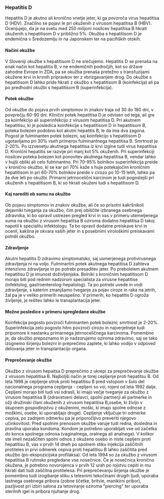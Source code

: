 ### Hepatitis D

Hepatitis D je akutno ali kronično vnetje jeter, ki ga povzroča virus hepatitisa D (HDV). Značilno se pojavi le pri okuženih z virusom hepatitisa B (HBV). Ocenjujejo, da je na svetu med 250 milijoni nosilcev hepatitisa B hkrati okuženih s hepatitisom D v približno 5%. Okužba s hepatitisom D je endemična v Sredozemlju in na Japonskem ter na pacifiških otokih.

#### Načini okužbe
V Sloveniji okužbe s hepatitisom D ne srečujemo. Hepatitis D se prenaša na enak način kot hepatitis B, v ne endemičnih področjih, kot so države zahodne Evrope in ZDA, pa se okužba prenaša pretežno s transfuzijami okužene krvi in krvnih pripravkov ter z vbrizgavanjem drog. Do okužbe s hepatitisom D lahko pride hkrati z okužbo s hepatitisom B (koinfekcija) ali pa po predhodni okužbi s hepatitisom B (super­infekcija).

#### Potek okužbe
Od okužbe do pojava prvih simptomov in znakov traja od 30 do 180 dni, v povprečju 60-90 dni. Klinični potek hepatitisa D je odvisen od tega, ali gre za koinfekcijo ali superinfekcijo z virusom hepatitisa D. Pri akutnem hepatitisu, ki je posledica koinfekcije s hepatitisom D in hepatitisom B, poteka bolezen podobno kot akutni hepatitis B, le da ima dva zagona. Pogost je fulminanten potek bolezni, saj koinfekcijo s hepatitisom D ugotavljamo pri 30% vseh primerov fulminantnega hepatitisa B. Smrtnost je 2-20%. Po izzvenetju akutnega hepatitisa iz krvi izgine tudi virus hepatitisa D. Kronični hepatitis se razvije pri manj kot 5% okuženih. Pri superinfekciji nosilcev poteka bolezen kot ponovitev akutnega hepatitisa B, vendar lahko v hujši obliki ali celo fulminantno. Pri 70-95% bolnikov superinfekcija preide v kronično okužbo, ki se kar pri 70% kaže s huje potekajočim kroničnim hepatitisom in pri 60-70% bolnikov preide v cirozo po 10-15 letih, lahko pa že dve leti po okužbi. Primarni jetrnocelični karcinom je tudi pogostejši pri okuženih s hepatitisom B, ki so hkrati okuženi tudi s hepatitisom D.

#### Kaj narediti ob sumu na okužbo
Ob pojavu simptomov in znakov okužbe, ali če so prisotni kakršnikoli dejavniki tveganja za okužbo, čim prej obiščite izbranega osebnega zdravnika, ki bo opravil ustrezen pregled krvi in vas v primeru utemeljenega suma na okužbo z virusom hepatitsa B oziroma dodatno hepatitisa D takoj napotil k specialitu infektologu. Ta bo opravil dodatne preiskave krvi in ocenil, kakšna je okvara vaših jeter in s posebnimi virološkimi preiskavami potrdil okužbo.

#### Zdravljenje
Akutni hepatitis D zdravimo simptomatsko, saj usmerjenega protivirusnega zdravljenja ni na voljo. Fulminantni potek akutnega hepatitisa D zahteva intenzivno zdravljenje in po potrebi presaditev jeter. Po prebolelem akutnem hepatitisu D je imunost doživljenjska. Bolniki s kroničnim hepatitisom D morajo biti pod rednim nadzorom specialista za virusne hepatitise (infektolog, gastroenterolog-hepatolog). Ta po potrebi uvede in vodi zdravljenje, s katerim zmanjšamo tveganje za pojav ciroze in raka na jetrih, žal pa je v veliko primerih neuspešno. V primerih, ko hepatitis D ogroža življenje, je rešitev lahko le transplantacija jeter.

#### Možne posledice v primeru spregledane okužbe
Koinfekcija pogosto povzroči fulminanten potek bolezni; smrtnost je 2-20%. Superinfekcija zelo pogosto hitro povzroči cirozo in najverjetneje tudi pripomore k nastanku primarnega jetrnoceličnega karcinoma. Pomembno je, da okužbo prepoznamo in jo nadzorujemo oziroma zdravimo, saj se tako izognemo širjenju bolezni in preprečimo zaplete, ki lahko vodijo v odpoved delovanja jeter in transplantacijo organa.

#### Preprečevanje okužbe
Okužbo z virusom hepaitsa D preprečimo z ukrepi za preprečevanje okužbe z virusom hepatitisa B. Najboljši način je torej cepljenje proti hepatitsu B. Od leta 1998 je cepljenje otrok proti hepatitisu B pred vstopom v šolo del nacionalnega programa cepljenja -  cepljeni so vsi, rojeni od leta 1992 dalje. Cepljeni morajo biti tudi vsi odrasli, ki imajo večje tveganje za okužbo z virusom hepatitisa B (zdravstveni delavci, spolni partnerji ali partnerke in ožji družinski člani okuženih z virusom hepatitisa B,osebe, ki živijo v skupnem gospodinjstvu z okuženimi, moški, ki imajo spolne odnose z moškimi, osebe, ki uporabljajo droge). Cepljenje vključuje tri odmerke cepiva, po zadnjem odmerku pa je priporočljivo preveriti njegovo učinkovitost.
Pred spolnim prenosom okužbe varuje tudi redna, dosledna in pravilna uporaba kondoma. Kondom je potrebno uporabljati vse od začetka do konca spolnega odnosa (vaginalnega, oralnega ali analnega). V kolikor ste imeli nezaščiten spolni odnos z okuženo osebo in niste cepljeni proti hepatitisu B, vas v prvih 14 dneh po spolnem stiku injekcija zaščitnih protiteles in prvi odmerek cepiva proti hepatitisu B lahko zaščitita pred okužbo (po-ekspozicijska profilaksa). Od leta 1994 so za okužbo z virusom hepatitisa B rutinsko pregledane vse nosečnice. Če je nosečnica kronično okužena, je potrebno novorojenca v prvih 12 urah po rojstvu cepiti in mu hkrati dati tudi zaščitna protitelesa.
Pri preprečevanju širjenja okužbe je pomembno tudi izogibanje stiku s telesnimi tekočinami drugih ljudi, uporaba lastnega osebnega pribora (zobne ščetke, britvie, manikirni pribor), pazljivost pri izbiri salona za tetoviranje oziroma "piercing"  ter uporaba sterilnih igel in pribora njuhanje drog.

